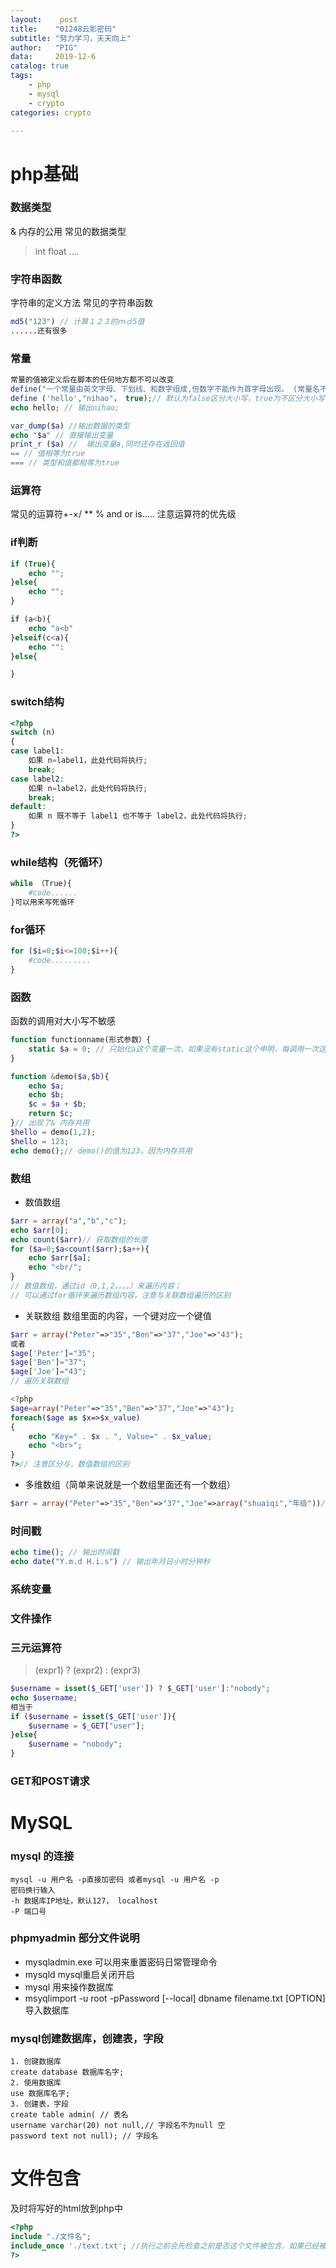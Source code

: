 ```yaml
---
layout:    post
title:    "01248云影密码"
subtitle: "努力学习，天天向上"
author:   "PIG"
data:     2019-12-6
catalog: true
tags:
    - php
    - mysql
    - crypto
categories: crypto

---
```



# php基础
### 数据类型
& 内存的公用
常见的数据类型
> int 
> float
> ....
### 字符串函数
字符串的定义方法
常见的字符串函数

```php
md5("123") // 计算１２３的ｍｄ5值
......还有很多

```
### 常量

```php
常量的值被定义后在脚本的任何地方都不可以改变
define("一个常量由英文字母、下划线、和数字组成,但数字不能作为首字母出现。 (常量名不需要加 $ 修饰符)")
define ('hello',"nihao"， true);// 默认为false区分大小写，true为不区分大小写
echo hello; // 输出nihao;

```

```php
var_dump($a) //输出数据的类型
echo "$a" // 直接输出变量
print_r ($a) //  输出变量a,同时还存在返回值
== // 值相等为true
=== // 类型和值都相等为true

```
### 运算符
常见的运算符+-×/ ** % and or is.....
注意运算符的优先级
### if判断

```php
if (True){
    echo "";
}else{
    echo "";
}

```

```php
if (a<b){
    echo "a<b"
}elseif(c<a){
    echo "":
}else{

}

```
### switch结构
```php
<?php
switch (n)
{
case label1:
    如果 n=label1，此处代码将执行;
    break;
case label2:
    如果 n=label2，此处代码将执行;
    break;
default:
    如果 n 既不等于 label1 也不等于 label2，此处代码将执行;
}
?>

```
### while结构（死循环）
```php
while （True){
    #code......
}可以用来写死循环
```
### for循环
```php
for ($i=0;$i<=100;$i++){
    #code.........
}
```
### 函数
函数的调用对大小写不敏感
```php
function functionname(形式参数）{
    static $a = 0; // 只始化a这个变量一次，如果没有static这个申明，每调用一次这个函数就重新初始化一次a这个变量
}
```
``` php
function &demo($a,$b){
    echo $a;
    echo $b;
    $c = $a + $b;
    return $c;
}// 出现了& 内存共用
$hello = demo(1,2);
$hello = 123;
echo demo();// demo()的值为123，因为内存共用
```
### 数组
* 数值数组
```php
$arr = array("a","b","c");
echo $arr[0];
echo count($arr)// 获取数组的长度
for ($a=0;$a<count($arr);$a++){
    echo $arr[$a];
    echo "<br/";
}
// 数值数组，通过id（0,1,2。。。。）来遍历内容；
// 可以通过for循环来遍历数组内容，注意与关联数组遍历的区别
```
* 关联数组
数组里面的内容，一个键对应一个键值

```php
$arr = array("Peter"=>"35","Ben"=>"37","Joe"=>"43");
或者
$age['Peter']="35";
$age['Ben']="37";
$age['Joe']="43"; 
// 遍历关联数组

<?php
$age=array("Peter"=>"35","Ben"=>"37","Joe"=>"43");
foreach($age as $x=>$x_value)
{
    echo "Key=" . $x . ", Value=" . $x_value;
    echo "<br>";
}
?>// 注意区分与，数值数组的区别
```
* 多维数组（简单来说就是一个数组里面还有一个数组）

```php
$arr = array("Peter"=>"35","Ben"=>"37","Joe"=>array("shuaiqi","年级"))// 这就是一个二维数组，如果”Joe” 数组里面还有一个数组就是3维数组。

```
### 时间戳

```php
echo time(); // 输出时间戳
echo date("Y.m.d H.i.s") // 输出年月日小时分钟秒

```
### 系统变量
### 文件操作
### 三元运算符
> (expr1) ? (expr2) : (expr3)

```php
$username = isset($_GET['user']) ? $_GET['user']:"nobody";
echo $username;
相当于
if ($username = isset($_GET['user']){
    $username = $_GET["user"];
}else{
    $username = "nobody";
}

```
### GET和POST请求

# MySQL
### mysql 的连接
``` mysql
mysql -u 用户名 -p直接加密码 或者mysql -u 用户名 -p
密码换行输入
-h 数据库IP地址，默认127， localhost
-P 端口号
```
### phpmyadmin 部分文件说明
* mysqladmin.exe 可以用来重置密码日常管理命令
* mysqld mysql重启关闭开启
* mysql 用来操作数据库
* msyqlimport -u root -pPassword [--local] dbname filename.txt [OPTION] 导入数据库

### mysql创建数据库，创建表，字段

``` mysql
1. 创键数据库
create database 数据库名字;
2. 使用数据库
use 数据库名字;
3. 创建表，字段
create table admin( // 表名
username varchar(20) not null,// 字段名不为null 空
password text not null); // 字段名

```

# 文件包含
及时将写好的html放到php中

```php
<?php
include "./文件名";
include_once './text.txt'; //执行之前会先检查之前是否这个文件被包含，如果已经被包含了一次就不会执行。
?>

```